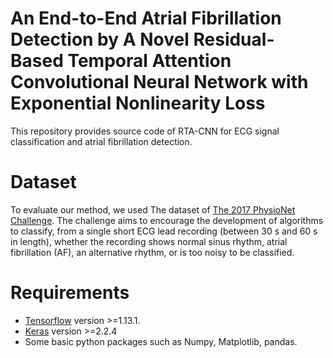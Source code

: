 # An End-to-End Atrial Fibrillation Detection by A Novel Residual-Based Temporal Attention Convolutional Neural Network with Exponential Nonlinearity Loss
This repository provides source code of RTA-CNN for ECG signal classification and atrial fibrillation detection.


# Dataset
To evaluate our method, we used The dataset of [The 2017 PhysioNet Challenge][data_link]. The challenge aims to encourage the development of algorithms to classify, from a single short ECG lead recording (between 30 s and 60 s in length), whether the recording shows normal sinus rhythm, atrial fibrillation (AF), an alternative rhythm, or is too noisy to be classified.


# Requirements
* [Tensorflow][tensorflow_link] version >=1.13.1.
* [Keras][keras_link] version >=2.2.4
* Some basic python packages such as Numpy, Matplotlib, pandas.

[data_link]:https://physionet.org/content/challenge-2017/1.0.0/
[tensorflow_link]:https://www.tensorflow.org/
[keras_link]:https://keras.io/
